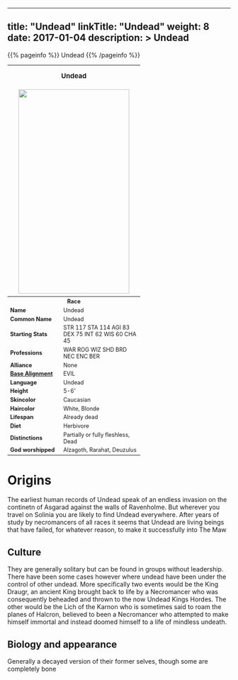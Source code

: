 
---
title: "Undead"
linkTitle: "Undead"
weight: 8
date: 2017-01-04
description: >
 Undead
---

{{% pageinfo %}}
Undead
{{% /pageinfo %}}

<table class="infobox" style="font-size:89%; width:300px;">
<tbody>
<tr><th colspan="2" class="color1" style="font-size:120%; padding:1em;">Undead</th></tr>
<tr style="text-align:center;"><td colspan="2" style="padding:0.5em;"><img src="https://www.fallofanempire.com/img/races/undead.png" width="250" height="461"></td></tr>
<tr><th colspan="2" class="color1">Race</th></tr>
<tr><td style="width:40%;"> <b>Name</b></td><td style="width:60%;">Undead</td></tr>
<tr><td> <b>Common Name</b></td><td>Undead</td></tr>
<tr><td> <b>Starting Stats</b></td><td>STR 117 STA 114 AGI 83 DEX 75 INT 62 WIS 60 CHA 45</td></tr>
<tr><td> <b>Professions</b></td><td>WAR ROG WIZ SHD BRD NEC ENC BER</td></tr>
<tr><td> <b>Alliance</b></td><td>None</td></tr>
<tr><td> <b><a href="/wiki/Base_Alignment" title="Base Alignment">Base Alignment</a></b></td><td>EVIL</td></tr>
<tr><td> <b>Language</b></td><td>Undead</td></tr>
<tr><td> <b>Height</b></td><td>5-6'</td></tr>
<tr><td> <b>Skincolor</b></td><td>Caucasian</td></tr>
<tr><td> <b>Haircolor</b></td><td>White, Blonde</td></tr>
<tr><td> <b>Lifespan</b></td><td>Already dead</td></tr>
<tr><td> <b>Diet</b></td><td>Herbivore</td></tr>
<tr><td> <b>Distinctions</b></td><td>Partially or fully fleshless, Dead</td></tr>
<tr><td> <b>God worshipped</b></td><td>Alzagoth, Rarahat, Deuzulus</td></tr>
</tbody>
</table>

# Origins

The earliest human records of Undead speak of an endless invasion on the continetn of Asgarad against the walls of Ravenholme. But wherever you travel on Solinia you are likely to find Undead everywhere. After years of study by necromancers of all races it seems that Undead are living beings that have failed, for whatever reason, to make it successfully into The Maw 

## Culture

They are generally solitary but can be found in groups without leadership. There have been some cases however where undead have been under the control of other undead. More specifically two events would be the King Draugr, an ancient King brought back to life by a Necromancer who was consequently beheaded and thrown to the now Undead Kings Hordes. The other would be the Lich of the Karnon who is sometimes said to roam the planes of Halcron, believed to been a Necromancer who attempted to make himself immortal and instead doomed himself to a life of mindless undeath. 

## Biology and appearance

Generally a decayed version of their former selves, though some are completely bone

